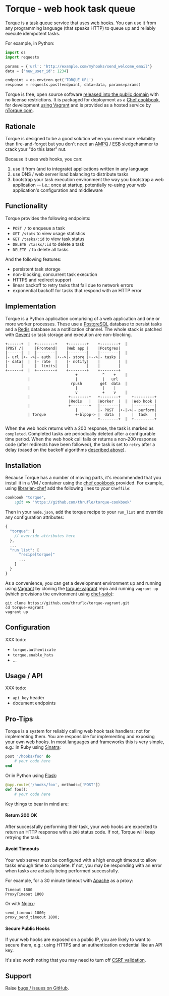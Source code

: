 
# Torque - web hook task queue

[Torque][] is a [task](http://www.celeryproject.org)
[queue](https://github.com/resque/resque) service that uses [web hooks][].
You can use it from any programming language (that speaks HTTP) to queue
up and reliably execute idempotent tasks.

For example, in Python:

```python
import os
import requests

params = {'url': 'http://example.com/myhooks/send_welcome_email'}
data = {'new_user_id': 1234}

endpoint = os.environ.get('TORQUE_URL')
response = requests.post(endpoint, data=data, params=params)
```

Torque is free, open source software [released into the public domain][] with
no license restrictions. It is packaged for deployment as a [Chef cookbook][],
for development [using Vagrant][] and is provided as a hosted service by
[nTorque.com][].

[Torque]: http://documentup.com/thruflo/torque
[web hooks]: http://timothyfitz.com/2009/02/09/what-webhooks-are-and-why-you-should-care/
[released into the public domain]: http://unlicense.org/UNLICENSE
[Chef cookbook]: https://github.com/thruflo/torque-cookbook 
[using Vagrant]: https://github.com/thruflo/torque-vagrant
[nTorque.com]: http://www.ntorque.com

## Rationale

Torque is designed to be a good solution when you need more reliability than
fire-and-forget but you don't need an [AMPQ][] / [ESB][] sledgehammer to crack
your "do this later" nut.

Because it uses web hooks, you can:

1. use it from (and to integrate) applications written in any language
1. use DNS / web server load balancing to distribute tasks
1. bootstrap your task execution environment the way you bootstrap a web
   application -- i.e.: once at startup, potentially re-using your web
   application's configuration and middleware

[AMPQ]: http://www.rabbitmq.com
[ESB]: http://en.wikipedia.org/wiki/Enterprise_service_bus

## Functionality

Torque provides the following endpoints:

* `POST /` to enqueue a task
* `GET /stats` to view usage statistics
* `GET /tasks/:id` to view task status
* `DELETE /tasks/:id` to delete a task
* `DELETE /` to delete all tasks

And the following features:

* persistent task storage
* non-blocking, concurrent task execution
* HTTPS and redirect support
* linear backoff to retry tasks that fail due to network errors
* exponential backoff for tasks that respond with an HTTP error

## Implementation

Torque is a Python application comprising of a web application and one or more
worker processes. These use a [PostgreSQL][] database to persist tasks and a
[Redis][] database as a notification channel. The whole stack is patched with
[Gevent][] so task storage and execution are non-blocking.

<pre><code>+------+  |  +--------+    +--------+    +--------+  |
|POST /|     |Frontend|    |Web app |    |Postgres|
|------|  |  |--------|    |--------|    |--------|  |
|- url |+- ->|- auth  |+-->|- store |+-->|- tasks |
|- data|  |  |- rate  |    |- notify|    |        |  |
|      |     |  limits|    |        |    |        |
+------+  |  +--------+    +--------+    +--------+
                               +           ^    +    |
          |                    |           |   url
                             rpush        get  data  |
          |                    |           |    |
                               v           +    v    |
          |                 +--------+   +--------+     +---------+
                            |Redis   |   |Worker  |  |  |Web hook |
          |                 +--------+   |--------|     |---------|
                               |         |- POST  |+-|->|- perform|
          | Torque             +-blpop-> |  data  |     |  task   |
                                         +--------+  |  +---------+
</code></pre>

When the web hook returns with a 200 response, the task is marked as `completed`.
Completed tasks are periodically deleted after a configurable time period. When
the web hook call fails or returns a non-200 response code (after redirects have
been followed), the task is set to `retry` after a delay (based on the backoff
algorithms [described above](#functionality)).

[PostgreSQL]: http://www.postgresql.org
[Redis]: http://redis.io
[Gevent]: http://www.gevent.org

## Installation

Because Torque has a number of moving parts, it's recommended that you install
it in a VM / container using the [chef cookbook][] provided. For example, using
[librarian-chef][] add the following lines to your `Cheffile`:

```ruby
cookbook "torque",
    :git => "https://github.com/thruflo/torque-cookbook"
```

Then in your `node.json`, add the torque recipe to your `run_list` and override
any configuration attributes:

```javascript
{
  "torque": {
    // override attributes here
  },
  ...
  "run_list": [
      "recipe[torque]"
      ...
    ]
  }
}
```

As a convenience, you can get a development environment up and running using
[Vagrant][] by cloning the [torque-vagrant][] repo and running `vagrant up`
(which provisions the environment using [chef-solo][]):

```shell
git clone https://github.com/thruflo/torque-vagrant.git
cd torque-vagrant
vagrant up
```

[librarian-chef]: https://github.com/applicationsonline/librarian-chef
[chef cookbook]: https://github.com/thruflo/torque-cookbook 
[Vagrant]: http://www.vagrantup.com
[torque-vagrant]: https://github.com/thruflo/torque-vagrant
[Chef-solo]: http://docs.opscode.com/chef_solo.html

## Configuration

XXX todo:

* `torque.authenticate`
* `torque.enable_hsts`
* ...

## Usage / API

XXX todo:

* `api_key` header
* document endpoints

## Pro-Tips

Torque is a system for reliably calling web hook task handlers: not for
implementing them. You are responsible for implementing and exposing your own
web hooks. In most languages and frameworks this is very simple, e.g.: in Ruby
using [Sinatra][]:

```ruby
post '/hooks/foo' do
    # your code here
end
```

Or in Python using [Flask][]:

```python
@app.route('/hooks/foo', methods=['POST'])
def foo():
    # your code here
```

Key things to bear in mind are:

[Sinatra]: http://www.sinatrarb.com
[Flask]: http://flask.pocoo.org

#### Return 200 OK

After successfully performing their task, your web hooks are expected to return
an HTTP response with a `200` status code. If not, Torque will keep retrying
the task.

#### Avoid Timeouts

Your web server must be configured with a high enough timeout to allow tasks
enough time to complete. If not, you may be responding with an error when tasks
are actually being performed successfully.

For example, for a 30 minute timeout with [Apache][] as a proxy:

```text
Timeout 1800
ProxyTimeout 1800
```

Or with [Nginx][]:

```text
send_timeout 1800;
proxy_send_timeout 1800;
```

[Apache]: http://httpd.apache.org
[Nginx]: http://nginx.org

#### Secure Public Hooks

If your web hooks are exposed on a public IP, you are likely to want to secure
them, e.g.: using HTTPS and an authentication credential like an API key.

It's also worth noting that you may need to turn off [CSRF validation][].

[CSRF validation]: http://en.wikipedia.org/wiki/Cross-site_request_forgery#Prevention

## Support

Raise [bugs / issues on GitHub](https://github.com/thruflo/torque/issues).
